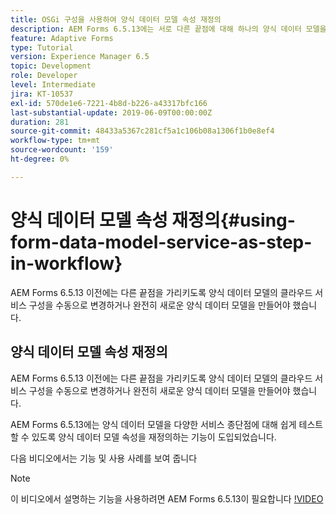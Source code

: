 ```yaml
---
title: OSGi 구성을 사용하여 양식 데이터 모델 속성 재정의
description: AEM Forms 6.5.13에는 서로 다른 끝점에 대해 하나의 양식 데이터 모델을 더 쉽게 테스트할 수 있도록 양식 데이터 모델 속성을 재정의하는 기능이 도입되었습니다.
feature: Adaptive Forms
type: Tutorial
version: Experience Manager 6.5
topic: Development
role: Developer
level: Intermediate
jira: KT-10537
exl-id: 570de1e6-7221-4b8d-b226-a43317bfc166
last-substantial-update: 2019-06-09T00:00:00Z
duration: 281
source-git-commit: 48433a5367c281cf5a1c106b08a1306f1b0e8ef4
workflow-type: tm+mt
source-wordcount: '159'
ht-degree: 0%

---
```


# 양식 데이터 모델 속성 재정의{#using-form-data-model-service-as-step-in-workflow}

AEM Forms 6.5.13 이전에는 다른 끝점을 가리키도록 양식 데이터 모델의 클라우드 서비스 구성을 수동으로 변경하거나 완전히 새로운 양식 데이터 모델을 만들어야 했습니다.

## 양식 데이터 모델 속성 재정의

AEM Forms 6.5.13 이전에는 다른 끝점을 가리키도록 양식 데이터 모델의 클라우드 서비스 구성을 수동으로 변경하거나 완전히 새로운 양식 데이터 모델을 만들어야 했습니다.

AEM Forms 6.5.13에는 양식 데이터 모델을 다양한 서비스 종단점에 대해 쉽게 테스트할 수 있도록 양식 데이터 모델 속성을 재정의하는 기능이 도입되었습니다.

다음 비디오에서는 기능 및 사용 사례를 보여 줍니다

>[!NOTE]
>이 비디오에서 설명하는 기능을 사용하려면 AEM Forms 6.5.13이 필요합니다
>[!VIDEO](https://video.tv.adobe.com/v/3410233?quality=12&learn=on&captions=kor)
